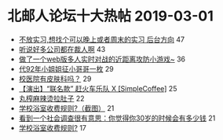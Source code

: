 # 北邮人论坛十大热帖 2019-03-01

- [不放实习,想找个可以晚上或者周末的实习 后台方向](https://bbs.byr.cn/article/Job/2018404) 47
- [听说好多公司都在裁人啊](https://bbs.byr.cn/article/WorkLife/1118298) 43
- [做了一个web版多人实时对战的近距离攻防小游戏~](https://bbs.byr.cn/article/Java/61347) 36
- [代92年小姐姐征小哥哥一枚](https://bbs.byr.cn/article/Friends/1913353) 29
- [校医院有皮肤科吗？](https://bbs.byr.cn/article/Health/215888) 29
- [【演出】“联名款” 赶火车乐队 X [SimpleCoffee]](https://bbs.byr.cn/article/Music/340690) 25
- [丸榨麻辣烫拉肚子](https://bbs.byr.cn/article/Food/500646) 22
- [学校浴室收费规则?（截图）](https://bbs.byr.cn/article/Picture/3237789) 21
- [看到一个社会调查很有意思：你觉得你30岁的时候会有多少钱](https://bbs.byr.cn/article/Feeling/3102043) 21
- [学校浴室收费规则?](https://bbs.byr.cn/article/Talking/6100769) 17


